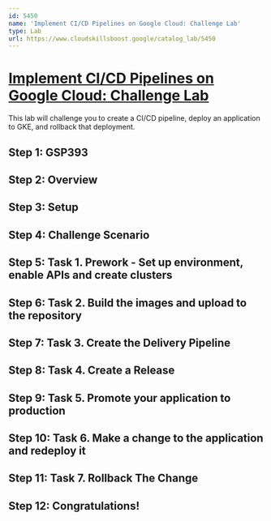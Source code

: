 ```yaml
---
id: 5450
name: 'Implement CI/CD Pipelines on Google Cloud: Challenge Lab'
type: Lab
url: https://www.cloudskillsboost.google/catalog_lab/5450
---
```


# [Implement CI/CD Pipelines on Google Cloud: Challenge Lab](https://www.cloudskillsboost.google/catalog_lab/5450)

This lab will challenge you to create a CI/CD pipeline, deploy an application to GKE, and rollback that deployment.

## Step 1: GSP393

## Step 2: Overview

## Step 3: Setup

## Step 4: Challenge Scenario

## Step 5: Task 1. Prework - Set up environment, enable APIs and create clusters

## Step 6: Task 2. Build the images and upload to the repository

## Step 7: Task 3. Create the Delivery Pipeline

## Step 8: Task 4. Create a Release

## Step 9: Task 5. Promote your application to production

## Step 10: Task 6. Make a change to the application and redeploy it

## Step 11: Task 7. Rollback The Change

## Step 12: Congratulations!

